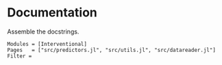 # Documentation

Assemble the docstrings.

```@autodocs
Modules = [Interventional]
Pages   = ["src/predictors.jl", "src/utils.jl", "src/datareader.jl"]
Filter =
```
